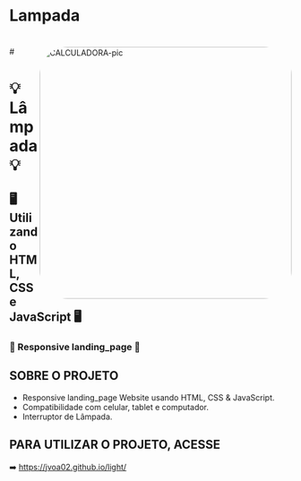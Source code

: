 # Lampada
#
<img align="right" alt="CALCULADORA-pic" height="450" style="border-radius:50px;" src="https://github.com/JVOA02/Lampada_1/blob/main/L%C3%A2mpada.gif">
#

# 💡Lâmpada💡 
## 🖥️ Utilizando HTML, CSS e JavaScript 🖥️
### 📱 Responsive landing_page 📱

## SOBRE O PROJETO
- Responsive landing_page Website usando HTML, CSS & JavaScript.
- Compatibilidade com celular, tablet e computador.
- Interruptor de Lâmpada.

## PARA UTILIZAR O PROJETO, ACESSE
➡️ https://jvoa02.github.io/light/
